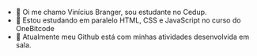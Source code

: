 - 👋 Oi me chamo Vinícius Branger, sou estudante no Cedup.
- 🌱 Estou estudando em paralelo HTML, CSS e JavaScript no curso do OneBitcode
- 🧠 Atualmente meu Github está com minhas atividades desenvolvida em sala.
